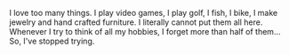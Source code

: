 I love too many things. I play video games, I play golf, I fish, I bike, I make jewelry and hand crafted furniture. I literally cannot put them all here. Whenever I try to think of all my hobbies, I forget more than half of them... So, I've stopped trying. 
